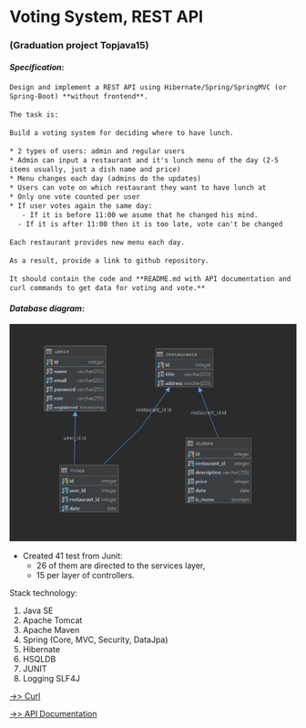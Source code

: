# Voting System, REST API
### (Graduation project Topjava15) 

#### _Specification_:

    Design and implement a REST API using Hibernate/Spring/SpringMVC (or Spring-Boot) **without frontend**.

    The task is:

    Build a voting system for deciding where to have lunch.

    * 2 types of users: admin and regular users
    * Admin can input a restaurant and it's lunch menu of the day (2-5 items usually, just a dish name and price)
    * Menu changes each day (admins do the updates)
    * Users can vote on which restaurant they want to have lunch at
    * Only one vote counted per user
    * If user votes again the same day:
       - If it is before 11:00 we asume that he changed his mind.
      - If it is after 11:00 then it is too late, vote can't be changed

    Each restaurant provides new menu each day.

    As a result, provide a link to github repository.

    It should contain the code and **README.md with API documentation and curl commands to get data for voting and vote.**


#### _Database diagram_:

![diagram](db_diagram.jpg)

* Created 41 test from Junit:
  * 26 of them are directed to the services layer,
  * 15 per layer of controllers.  

Stack technology:
1. Java SE
2. Apache Tomcat
3. Apache Maven
4. Spring (Core, MVC, Security, DataJpa)
5. Hibernate
6. HSQLDB
7. JUNIT
8. Logging SLF4J

[->> Curl](curl.md)

[->> API Documentation](API%20Documentation.md)
